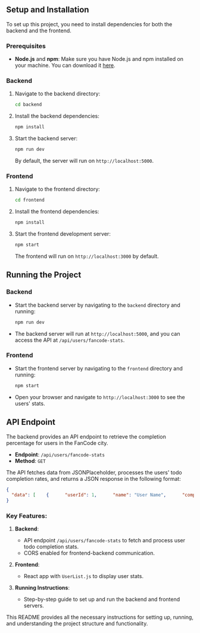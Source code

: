 
## Setup and Installation

To set up this project, you need to install dependencies for both the backend and the frontend.

### Prerequisites

- **Node.js** and **npm**: Make sure you have Node.js and npm installed on your machine. You can download it [here](https://nodejs.org/en/download/).

### Backend

1. Navigate to the backend directory:

    ```bash
    cd backend
    ```

2. Install the backend dependencies:

    ```bash
    npm install
    ```

3. Start the backend server:

    ```bash
    npm run dev
    ```

   By default, the server will run on `http://localhost:5000`.

### Frontend

1. Navigate to the frontend directory:

    ```bash
    cd frontend
    ```

2. Install the frontend dependencies:

    ```bash
    npm install
    ```

3. Start the frontend development server:

    ```bash
    npm start
    ```

   The frontend will run on `http://localhost:3000` by default.

## Running the Project

### Backend
- Start the backend server by navigating to the `backend` directory and running:

    ```bash
    npm run dev
    ```

- The backend server will run at `http://localhost:5000`, and you can access the API at `/api/users/fancode-stats`.

### Frontend
- Start the frontend server by navigating to the `frontend` directory and running:

    ```bash
    npm start
    ```

- Open your browser and navigate to `http://localhost:3000` to see the users' stats.

## API Endpoint

The backend provides an API endpoint to retrieve the completion percentage for users in the FanCode city.

- **Endpoint**: `/api/users/fancode-stats`
- **Method**: `GET`

The API fetches data from JSONPlaceholder, processes the users' todo completion rates, and returns a JSON response in the following format:

```json
{
  "data": [    {      "userId": 1,      "name": "User Name",      "completedPercentage": 75.0,      "moreThanHalfCompleted": true    },    {      "userId": 2,      "name": "Another User",      "completedPercentage": 45.0,      "moreThanHalfCompleted": false    }  ]
}


```

### Key Features:
1. **Backend**:
   - API endpoint `/api/users/fancode-stats` to fetch and process user todo completion stats.
   - CORS enabled for frontend-backend communication.
   
2. **Frontend**:
   - React app with `UserList.js` to display user stats.
   
3. **Running Instructions**:
   - Step-by-step guide to set up and run the backend and frontend servers.

This README provides all the necessary instructions for setting up, running, and understanding the project structure and functionality.
